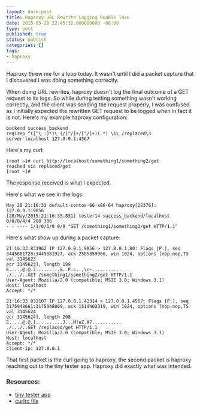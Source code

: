 ```yaml
---
layout: dark-post
title: Haproxy URL Rewrite Logging Double Take
date: 2015-05-28 22:45:32.000000000 -06:00
type: post
published: true
status: publish
categories: []
tags:
- haproxy
---
```

Haproxy threw me for a loop today. It wasn't until I did a packet capture that
I discovered I was doing something correctly.

When doing URL rewrites, haproxy doesn't log the final outcome of a GET request
to its logs. So while during testing something wasn't working correctly, and
the client was sending the request properly, I was confused as I initially
expected the rewritten GET request to be logged when in fact it is not. Here's
my example haproxy configuration:

```
backend success_backend
reqirep ^([^\ :]*)\ (/[^/]+/[^/]+)(.*) \1\ /replaced\3
server localhost 127.0.0.1:4567
```

Here's my curl:

```
[root ~]# curl http://localhost/something1/something2/get
reached via replaced/get
[root ~]#
```

The response received is what I expected.

Here's what we see in the logs:

```
May 28 21:16:33 default-centos-66-x86-64 haproxy[22376]: 127.0.0.1:9856
[28/May/2015:21:16:33.831] tester14 success_backend/localhost 0/0/0/4/4 200 306
- - ---- 1/1/0/1/0 0/0 "GET /something1/something2/get HTTP/1.1"
```

Here's what show up during a packet capture:

```
21:16:33.831962 IP 127.0.0.1.9856 > 127.0.0.1.80: Flags [P.], seq
3445881728:3445881927, ack 2505859966, win 1024, options [nop,nop,TS val 3145623
ecr 3145623], length 199
E.....@.@.7.........&..P.c...\c~...........
./.../..GET /something1/something2/get HTTP/1.1
User-Agent: Mozilla/2.0 (compatible; MSIE 3.0; Windows 3.1)
Host: localhost
Accept: */*

21:16:33.832107 IP 127.0.0.1.42314 > 127.0.0.1.4567: Flags [P.], seq
3175948661:3175948869, ack 1519403319, win 1024, options [nop,nop,TS val 3145624
ecr 3145624], length 208
E.....@.@.]..........J...M!uZ.A7...........
./.../..GET /replaced/get HTTP/1.1
User-Agent: Mozilla/2.0 (compatible; MSIE 3.0; Windows 3.1)
Host: localhost
Accept: */*
client-ip: 127.0.0.1
```

That first packet is the curl going to haproxy, the second packet is haproxy
reaching out to the tiny tester app. Haproxy did exactly what was intended.

### Resources:
* [tiny tester app](https://gist.github.com/jtslear/055486fd91d82372dee8)
* [curlrc file](https://github.com/jtslear/dotfiles/blob/master/curlrc)
